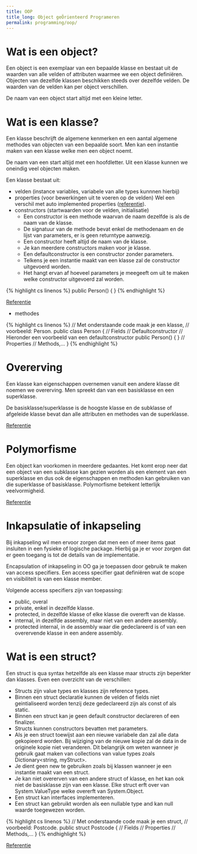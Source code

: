 ```yaml
---
title: OOP
title_long: Object geÖrienteerd Programeren
permalink: programming/oop/
---
```


# Wat is een object?
Een object is een exemplaar van een bepaalde klasse en bestaat uit de waarden van alle velden of attributen waarmee we een object definiëren. Objecten van dezelfde klassen beschikken steeds over dezelfde velden. De waarden van de velden kan per object verschillen.

De naam van een object start altijd met een kleine letter.

# Wat is een klasse?
Een klasse beschrijft de algemene kenmerken en een aantal algemene methodes van objecten van een bepaalde soort.
Men kan een instantie maken van een klasse welke men een object noemt.

De naam van een start altijd met een hoofdletter.
Uit een klasse kunnen we oneindig veel objecten maken.

Een klasse bestaat uit:
- velden (instance variables, variabele van alle types kunnnen hierbij)
- properties (voor bewerkingen uit te voeren op de velden)
Wel een verschil met auto implemented properties ([referentie](https://docs.microsoft.com/en-us/dotnet/csharp/programming-guide/classes-and-structs/auto-implemented-properties)).
- constructors (startwaarden voor de velden, initialisatie)
    - Een constructor is een methode waarvan de naam dezelfde is als de naam van de klasse.
    - De signatuur van de methode bevat enkel de methodenaam en de lijst van parameters, er is geen returntype aanwezig.
    - Een constructor heeft altijd de naam van de klasse.
    - Je kan meerdere constructors maken voor je klasse.
    - Een defaultconstructor is een constructor zonder parameters.
    - Telkens je een instantie maakt van een klasse zal de constructor uitgevoerd worden.
    - Het hangt ervan af hoeveel parameters je meegeeft om uit te maken welke constructor uitgevoerd zal worden.

{% highlight cs linenos %}
    public Person()
    {
    }
{% endhighlight %}    

[Referentie](https://docs.microsoft.com/en-us/dotnet/csharp/programming-guide/classes-and-structs/constructors)

- methodes

{% highlight cs linenos %}
// Met onderstaande code maak je een klasse, 
// voorbeeld: Person.
public class Person
{
    // Fields
    // Defaultconstructor
    // Hieronder een voorbeeld van een defaultconstructor
    public Person()
    {
    }
    // Properties
    // Methods,...
}
{% endhighlight %}

# Overerving
Een klasse kan eigenschappen overnemen vanuit een andere klasse dit noemen we overerving.
Men spreekt dan van een basisklasse en een superklasse.

De basisklasse/superklasse is de hoogste klasse en de subklasse of afgeleide klasse bevat dan alle attributen en methodes van de superklasse.

[Referentie](https://docs.microsoft.com/en-us/dotnet/csharp/programming-guide/classes-and-structs/inheritance)

# Polymorfisme
Een object kan voorkomen in meerdere gedaantes.
Het komt erop neer dat een object van een subklasse kan gezien worden als een element van een superklasse en dus ook de eigenschappen en methoden kan gebruiken van die superklasse of basisklasse.
Polymorfisme betekent letterlijk veelvormigheid.

[Referentie](https://docs.microsoft.com/en-us/dotnet/csharp/programming-guide/classes-and-structs/polymorphism)

# Inkapsulatie of inkapseling
Bij inkapseling wil men ervoor zorgen dat men een of meer items gaat insluiten in een fysieke of logische package.
Hierbij ga je er voor zorgen dat er geen toegang is tot de details van de implementatie.

Encapsulation of inkapseling in OO ga je toepassen door gebruik te maken van access specifiers.
Een access specifier gaat definiëren wat de scope en visibiliteit is van een klasse member.

Volgende access specifiers zijn van toepassing:

- public, overal
- private, enkel in dezelfde klasse.
- protected, in dezelfde klasse of elke klasse die overerft van de klasse.
- internal, in dezelfde assembly, maar niet van een andere assembly.
- protected internal, in de assembly waar die gedeclareerd is of van een overervende klasse in een andere assembly.

# Wat is een struct?

Een struct is qua syntax hetzelfde als een klasse maar structs zijn beperkter dan klasses.
Even een overzicht van de verschillen:

- Structs zijn value types en klasses zijn reference types.
- Binnen een struct declaratie kunnen de velden of fields niet geintialiseerd worden tenzij deze gedeclareerd zijn als const of als static.
- Binnen een struct kan je geen default constructor declareren of een finalizer.
- Structs kunnen constructors bevatten met parameters.
- Als je een struct toewijst aan een nieuwe variabele dan zal alle data gekopieerd worden.
Bij wijziging van de nieuwe kopie zal de data in de originele kopie niet veranderen.
Dit belangrijk om weten wanneer je gebruik gaat maken van collections van value types zoals Dictionary<string, myStruct>.
- Je dient geen new te gebruiken zoals bij klassen wanneer je een instantie maakt van een struct.
- Je kan niet overerven van een andere struct of klasse, en het kan ook niet de basisklasse zijn van een klasse. Elke struct erft over van System.ValueType welke overerft van System.Object.
- Een struct kan interfaces implementeren.
- Een struct kan gebruikt worden als een nullable type and kan null waarde toegewezen worden.

{% highlight cs linenos %}
// Met onderstaande code maak je een struct, 
// voorbeeld: Postcode.
public struct Postcode
{
    // Fields
    // Properties
    // Methods,...
}
{% endhighlight %}

[Referentie](https://docs.microsoft.com/en-us/dotnet/csharp/programming-guide/classes-and-structs/access-modifiers)